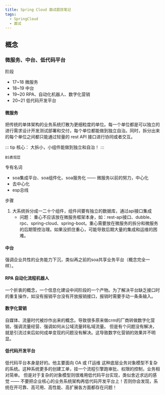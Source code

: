 ```yaml
---
title: Spring Cloud 面试题目笔记
tags:
  - SpringCloud
  - 面试
---
```


## 概念

### 微服务、中台、低代码平台

阶段

+ 17~18 微服务
+ 18~19 中台
+ 19~20 RPA、自动化机器人、数字化营销
+ 20~21 低代码开发平台

#### 微服务

把传统的单体架构的业务系统打散为更细粒度的单位。每一个单位都是可以独立的进行需求设计开发测试部署和交付，每个单位都能做到独立自治。同时，拆分出来的每个单位之间都只能通过轻量的 rest API 接口进行协同或者交互。

::: tip
核心： 大拆小，小组件能做到独立和自治！
:::

```
BS表现层
```

专有名词

+ soa集成平台、soa组件化、soa服务化 —— 微服务以前的努力，中心化
+ 去中心化
+ esp总线

步骤

1. 大系统拆分成一二十个组件，组件间要有独立的数据库，通过api接口集成
    + 问题： 重心不应该放在微服务框架本身，如：rest-api接口、dubble、rpc、spring-cloud、spring-boot。重心需要放在微服务的拆分和微服务的后期管控治理。如果没抓住重心，可能导致后期大量的集成和运维的困难。

#### 中台

强调企业共性的业务能力下沉，类似再之前的soa共享业务平台（概念完全一样）。

#### RPA 自动化流程机器人

一个折衷的概念，一个信息化建设中间阶段的一个产物。为了解决平台缺乏接口时的重复操作，如没有报销平台没有开放报销接口，报销时需要手动一条条输入。

#### 数字化营销

自媒体、流量时代被炒作出来的概念。导致很多原来做crm的厂商转做数字化营销，强调流量经营、强调如何从公域流量转私域流量。
但是有个问题没有解决，就是引流过来后如何成单变现的问题没有解决。这导致数字化营销的效果并不明显。

#### 低代码开发平台

低代码平台本身是好的。他主要面向 OA 或 IT运维 这种底层业务对象模型不复杂的系统。这种系统更多的创建工单，挂一个流程引擎跑审批、权限的控制，业务相对简单。
但是对于复杂的对象模型则很难用低代码平台实现，类似舍近求远的感觉 —— 不要把企业核心的业务系统架构再低代码开发平台上！否则你会发现，系统在开可靠、高可用、高性能、高扩展各方面都存在问题！
